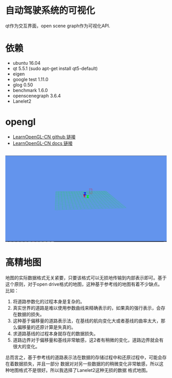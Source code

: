 # 自动驾驶系统的可视化

qt作为交互界面，open scene graph作为可视化API.

# 依赖
* ubuntu 16.04
* qt 5.5.1 (sudo apt-get install qt5-default)
* eigen
* google test 1.11.0
* glog 0.50
* benchmark 1.6.0
* openscenegraph 3.6.4
* Lanelet2

# opengl
- [LearnOpenGL-CN github 链接](https://github.com/LearnOpenGL-CN/LearnOpenGL-CN)
- [LearnOpenGL-CN docs 链接](https://learnopengl-cn.github.io/)

## 
![frame](./resource/frame_base.png)

# 高精地图

地图的实际数据格式无关紧要，只要该格式可以无损地传输到内部表示即可。基于这个原则，对于open drive格式的地图，这种基于参考线的地图有着不少缺点。比如：
1. 将道路参数化的过程本身是复杂的。
2. 真实世界的道路是难以使用参数曲线来精确表示的，如果真的强行表示，会存在数据的损失。
3. 这种基于偏移量的道路表示法，在基线的航向变化大或者基线的曲率太大，那么偏移量的还原计算是失真的。
4. 求道路基线的过程本身就存在的数据损失。
5. 道路边界对于偏移量和基线非常敏感，这2者有稍微的变化，道路边界就会有很大的变化。
    
总而言之，基于参考线的道路表示法在数据的存储过程中和还原过程中，可能会存在着数据损失，并且一部分
数据对对另一些数据的的稍微变化非常敏感，所以这种地图格式不是很好。所以我选择了Lanelet2这种无损的数据
格式地图。
